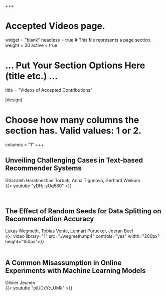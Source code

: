 +++
# Accepted Videos page.
widget = "blank"
headless = true  # This file represents a page section.
weight = 30
active = true 

# ... Put Your Section Options Here (title etc.) ...
title = "Videos of Accepted Contributions"

[design]
  # Choose how many columns the section has. Valid values: 1 or 2.
  columns = "1"
+++

## Unveiling Challenging Cases in Text-based Recommender Systems  
Ghazaleh Haratinezhad Torbati, Anna Tigunova, Gerhard Weikum  
{{< youtube "yDHj-zUq580" >}}  

<br>

## The Effect of Random Seeds for Data Splitting on Recommendation Accuracy  
Lukas Wegmeth, Tobias Vente, Lennart Purucker, Joeran Beel  
{{< video library="1" src="./wegmeth.mp4" controls="yes" width="200px" height="150px">}}  
<br>


## A Common Misassumption in Online Experiments with Machine Learning Models  
Olivier Jeunen  
{{< youtube "piUDxYc_UMk" >}}  

<br>



